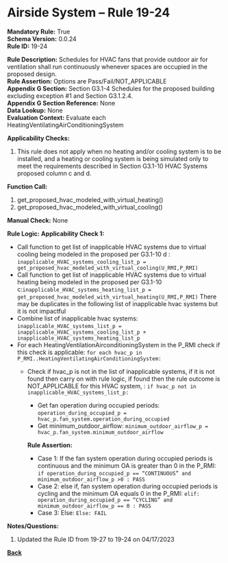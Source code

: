 # Airside System – Rule 19-24  
**Mandatory Rule:** True  
**Schema Version:** 0.0.24   
**Rule ID:** 19-24   
 
**Rule Description:** Schedules for HVAC fans that provide outdoor air for ventilation shall run continuously whenever spaces are occupied in the proposed design.  
**Rule Assertion:** Options are Pass/Fail/NOT_APPLICABLE                                            
**Appendix G Section:**  Section G3.1-4 Schedules for the proposed building excluding exception #1 and Section G3.1.2.4.   
**Appendix G Section Reference:**  None  
**Data Lookup:** None   
**Evaluation Context:** Evaluate each HeatingVentilatingAirConditioningSystem  

**Applicability Checks:** 

1. This rule does not apply when no heating and/or cooling system is to be installed, and a heating or cooling system is being simulated only to meet the requirements described in Section G3.1-10 HVAC Systems proposed column c and d.
 
**Function Call:** 

1. get_proposed_hvac_modeled_with_virtual_heating()
2. get_proposed_hvac_modeled_with_virtual_cooling()

**Manual Check:** None  

**Rule Logic:**
**Applicability Check 1:** 
- Call function to get list of inapplicable HVAC systems due to virtual cooling being modeled in the proposed per G3.1-10 d : `inapplicable_HVAC_systems_cooling_list_p = get_proposed_hvac_modeled_with_virtual_cooling(U_RMI,P_RMI)`
- Call function to get list of inapplicable HVAC systems due to virtual heating being modeled in the proposed per G3.1-10 c:`inapplicable_HVAC_systems_heating_list_p = get_proposed_hvac_modeled_with_virtual_heating(U_RMI,P_RMI)`
There may be duplicates in the following list of inapplicable hvac systems but it is not impactful
- Combine list of inapplicable hvac systems: `inapplicable_HVAC_systems_list_p = inapplicable_HVAC_systems_cooling_list_p + inapplicable_HVAC_systems_heating_list_p`
- For each HeatingVentilationAirconditioningSystem in the P_RMI check if this check is applicable: `for each hvac_p in P_RMI..HeatingVentilatingAirConditioningSystem:`
    - Check if hvac_p is not in the list of inapplicable systems, if it is not found then carry on with rule logic, if found then the rule outcome is NOT_APPLICABLE for this HVAC system, : `if hvac_p not in inapplicable_HVAC_systems_list_p:`   
        - Get fan operation during occupied periods: `operation_during_occupied_p = hvac_p.fan_system.operation_during_occupied`  
        - Get minimum_outdoor_airflow: `minimum_outdoor_airflow_p = hvac_p.fan_system.minimum_outdoor_airflow`  

        **Rule Assertion:**
        - Case 1: If the fan system operation during occupied periods is continuous and the minimum OA is greater than 0 in the P_RMI: `if operation_during_occupied_p == “CONTINUOUS” and minimum_outdoor_airflow_p >0 : PASS`  
        - Case 2: else if, fan system operation during occupied periods is cycling and the minimum OA equals 0 in the P_RMI: `elif: operation_during_occupied_p == “CYCLING” and minimum_outdoor_airflow_p == 0 : PASS`  
        - Case 3: Else: `Else: FAIL`  

**Notes/Questions:**
1. Updated the Rule ID from 19-27 to 19-24 on 04/17/2023

**[Back](../_toc.md)**
